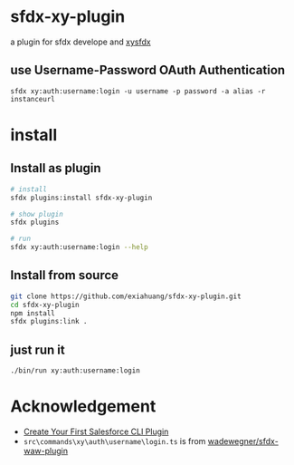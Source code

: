 # sfdx-xy-plugin

a plugin for sfdx develope and [xysfdx](https://github.com/exiahuang/xysfdx)

## use Username-Password OAuth Authentication

```
sfdx xy:auth:username:login -u username -p password -a alias -r instanceurl
```

# install

## Install as plugin

```sh
# install
sfdx plugins:install sfdx-xy-plugin

# show plugin
sfdx plugins

# run
sfdx xy:auth:username:login --help
```

## Install from source

```sh
git clone https://github.com/exiahuang/sfdx-xy-plugin.git
cd sfdx-xy-plugin
npm install
sfdx plugins:link .
```

## just run it

```
./bin/run xy:auth:username:login
```

# Acknowledgement

-   [Create Your First Salesforce CLI Plugin](https://developer.salesforce.com/blogs/2018/05/create-your-first-salesforce-cli-plugin.html)
-   `src\commands\xy\auth\username\login.ts` is from [wadewegner/sfdx-waw-plugin](https://github.com/wadewegner/sfdx-waw-plugin)
